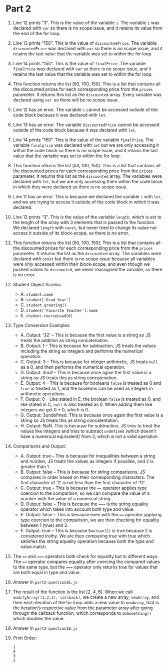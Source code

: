# Part 2

1. Line 12 prints “3”. This is the value of the variable `i`. The variable `i` was declared with `var` so there is no scope issue, and it retains its value from the end of the for loop.
2. Line 13 prints “150”. This is the value of `discountedPrice`. The variable `discountedPrice` was declared with `var` so there is no scope issue, and it retains the last value that the variable was set to within the for loop.
3. Line 14 prints “150”. This is the value of `finalPrice`. The variable `finalPrice` was declared with `var` so there is no scope issue, and it retains the last value that the variable was set to within the for loop.
4. This function returns the list [50, 100, 150]. This is a list that contains all the discounted prices for each corresponding price from the `prices` parameter. It returns this list as the `discounted` array. Every variable was declared using `var `so there will be no scope issue.
5. Line 12 has an error. The variable `i` cannot be accessed outside of the code block because it was declared with `let`.
6. Line 13 has an error. The variable `discountedPrice` cannot be accessed outside of the code block because it was declared with `let`.
7. Line 14 prints “150”. This is the value of the variable `finalPrice`. The variable `finalprice` was declared with `let` but we are only accessing it within the code block so there is no scope issue, and it retains the last value that the variable was set to within the for loop.
8. This function returns the list [50, 100, 150]. This is a list that contains all the discounted prices for each corresponding price from the `prices` parameter. It returns this list as the `discounted` array. The variables were declared with `let`, but we are only accessing them within the code block in which they were declared so there is no scope issue.
9. Line 11 has an error. This is because we declared the variable `i` with `let`, and we are trying to access it outside of the code block in which it was declared.
10. Line 12 prints “3”. This is the value of the variable `length`, which is set to the length of the array with 3 elements that is passed to the function. We declared `length` with `const`, but never tried to change its value nor access it outside of its block-scope, so there is no error.
11. This function returns the list [50, 100, 150]. This is a list that contains all the discounted prices for each corresponding price from the `prices` parameter. It returns the list as the `discounted` array. The variables were declared with `const` but there is no scope issue because all variables were only accessed within their block-scope, and even though we pushed values to `discounted`, we never reassigned the variable, so there is no error.
12. Student Object Access:
    * A. `student.name`
    * B. `student['Grad Year']`
    * C. `student.greeting()`
    * D. `student['Favorite Teacher'].name`
    * E. `student.courseLoad[0]`
13. Type Conversion Examples:
    * A. Output: ‘32’ – This is because the first value is a string so JS treats the addition as string concatenation.
    * B. Output: 1 – This is because for subtraction, JS treats the values including the string as integers and performs the numerical operation.
    * C. Output: 3 – This is because for integer arithmetic, JS treats `null` as a 0, and then performs the numerical operation.
    * D. Output: 3null – This is because once again the first value is a string so JS treats this as string concatenation.
    * E. Output: 4 – This is because for booleans `false` is treated as 0 and `true` is treated as 1, and the booleans can be used as integers in arithmetic operations.
    * F. Output: 0 – Like stated in E, the boolean `false` is treated as 0, and like stated in C, `null` is also treated as 0. When adding them like integers we get 0 + 0, which is 0.
    * G. Output: 3undefined. This is because once again the first value is a string so JS treats this as string concatentation.
    * H. Output: NaN. This is because for subtraction, JS tries to treat the values like integers and tries to subtract `undefined` (which doesn’t have a numerical equivalent) from 3, which is not a valid operation.
14. Comparisons and Output:
    * A. Output: true – This is because for inequalities between a string and number, JS treats the values as integers if possible, and 2 is greater than 1.
    * B. Output: false – This is because for string comparisons, JS compares in order based on their corresponding characters. The first character of ‘2’ is not less than the first character of ‘12’.
    * C. Output: true – This is because the `==` operator applies type coercion to the comparison, so we can compare the value of a number with the value of a numerical string.
    * D. Output: false – This is because the `===` is the string equality operator which takes into account both type and value.
    * E. Output: false – This is because even with the `==` operator applying type coercion to the comparison, we are then checking for equality between 1 (true) and 2.
    * F. Output: true – This is because `Boolean(2)` is true because 2 is considered truthy. We are then comparing true with true which satisfies the string equality operation because both the type and value match.
15. The `==` and `===` operators both check for equality but in different ways. The `==` operator compares equality after coercing the compared values to the same type, but the `===` operator only returns true for values that are both equal in type and value.
16. Answer in `part2-question16.js`
17. The result of the function is the list [2, 4, 6]. When we call `modifyArray([1,2,3], callback)`, we create a new array, `newArray`, and then each iteration of the for loop adds a new value to `newArray`, that is the iteration’s respective value from the parameter array after going through the callback function, which corresponds to `doSomething()` which doubles the value.
18. Answer in `part2-question18.js`
19. Print Order:
    
        1
        4
        3
        2
